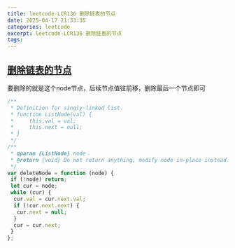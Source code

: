 ```yaml
---
title: leetcode-LCR136 删除链表的节点
date: 2025-04-17 21:33:35
categories: leetcode
excerpt: leetcode-LCR136 删除链表的节点
tags:
---
```


## [删除链表的节点](https://leetcode.cn/problems/shan-chu-lian-biao-de-jie-dian-lcof/description/)

要删除的就是这个node节点，后续节点值往前移，删除最后一个节点即可

```js
/**
 * Definition for singly-linked list.
 * function ListNode(val) {
 *     this.val = val;
 *     this.next = null;
 * }
 */
/**
 * @param {ListNode} node
 * @return {void} Do not return anything, modify node in-place instead.
 */
var deleteNode = function (node) {
 if (!node) return;
 let cur = node;
 while (cur) {
  cur.val = cur.next.val;
  if (!cur.next.next) {
   cur.next = null;
  }
  cur = cur.next;
 }
};
```

